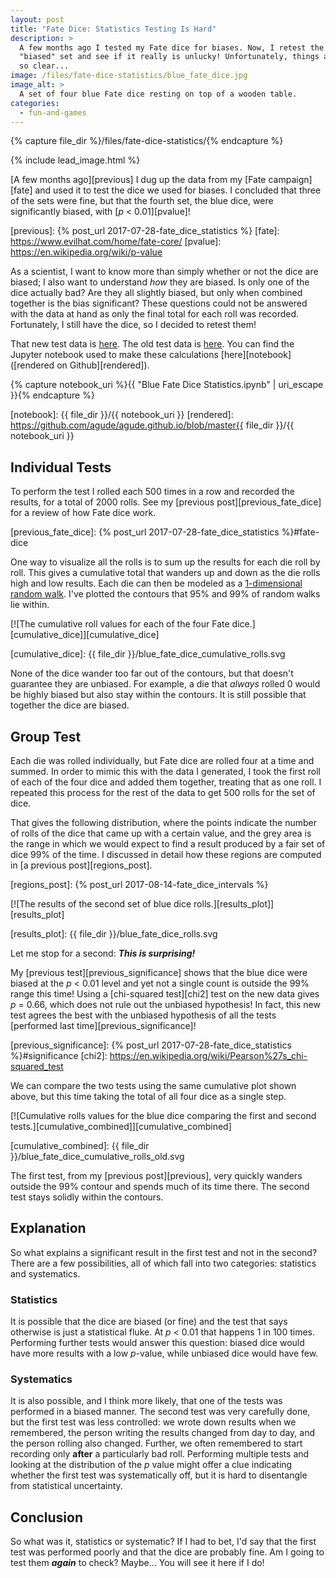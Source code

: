 ```yaml
---
layout: post
title: "Fate Dice: Statistics Testing Is Hard"
description: >
  A few months ago I tested my Fate dice for biases. Now, I retest the
  "biased" set and see if it really is unlucky! Unfortunately, things aren't
  so clear...
image: /files/fate-dice-statistics/blue_fate_dice.jpg
image_alt: >
  A set of four blue Fate dice resting on top of a wooden table.
categories:
  - fun-and-games
---
```


{% capture file_dir %}/files/fate-dice-statistics/{% endcapture %}

{% include lead_image.html %}

[A few months ago][previous] I dug up the data from my [Fate campaign][fate]
and used it to test the dice we used for biases. I concluded that three of the
sets were fine, but that the fourth set, the blue dice, were significantly biased, with [_p_ <
0.01][pvalue]!

[previous]: {% post_url 2017-07-28-fate_dice_statistics %}
[fate]: https://www.evilhat.com/home/fate-core/
[pvalue]: https://en.wikipedia.org/wiki/p-value

As a scientist, I want to know more than simply whether or not the dice are
biased; I also want to understand *how* they are biased. Is only one of the
dice actually bad? Are they all slightly biased, but only when combined
together is the bias significant? These questions could not be answered with
the data at hand as only the final total for each roll was recorded.
Fortunately, I still have the dice, so I decided to retest them!

That new test data is [here][new_data]. The old test data is [here][old_data].
You can find the Jupyter notebook used to make these calculations
[here][notebook] ([rendered on Github][rendered]).

{% capture notebook_uri %}{{ "Blue Fate Dice Statistics.ipynb" | uri_escape }}{% endcapture %}

[new_data]: {{file_dir}}/blue_fate_dice_rolls.csv
[old_data]: {{file_dir}}/fate_dice_data.csv
[notebook]: {{ file_dir }}/{{ notebook_uri }}
[rendered]: https://github.com/agude/agude.github.io/blob/master{{ file_dir }}/{{ notebook_uri }}

## Individual Tests

To perform the test I rolled each 500 times in a row and recorded
the results, for a total of 2000 rolls. See my [previous post][previous_fate_dice]
for a review of how Fate dice work.

[previous_fate_dice]: {% post_url 2017-07-28-fate_dice_statistics %}#fate-dice

One way to visualize all the rolls is to sum up the results for each die roll
by roll. This gives a cumulative total that wanders up and down as the die
rolls high and low results. Each die can then be modeled as a [1-dimensional
random walk][random_walk]. I've plotted the contours that 95% and 99% of
random walks lie within.

[random_walk]: https://en.wikipedia.org/wiki/Random_walk

[![The cumulative roll values for each of the four Fate dice.][cumulative_dice]][cumulative_dice]

[cumulative_dice]: {{ file_dir }}/blue_fate_dice_cumulative_rolls.svg

None of the dice wander too far out of the contours, but that doesn't
guarantee they are unbiased. For example, a die that _always_ rolled 0 would
be highly biased but also stay within the contours. It is still possible that
together the dice are biased.

## Group Test

Each die was rolled individually, but Fate dice are rolled four at a time and
summed. In order to mimic this with the data I generated, I took the first
roll of each of the four dice and added them together, treating that as one
roll. I repeated this process for the rest of the data to get 500 rolls for
the set of dice.

That gives the following distribution, where the points indicate the number
of rolls of the dice that came up with a certain value, and the grey area is
the range in which we would expect to find a result produced by a fair set of
dice 99% of the time. I discussed in detail how these regions are computed in
[a previous post][regions_post].

[regions_post]: {% post_url 2017-08-14-fate_dice_intervals %}

[![The results of the second set of blue dice rolls.][results_plot]][results_plot]

[results_plot]: {{ file_dir }}/blue_fate_dice_rolls.svg

Let me stop for a second: _**This is surprising!**_

My [previous test][previous_significance] shows that the blue dice were biased
at the _p_ < 0.01 level and yet not a single count is outside the 99% range
this time! Using a [chi-squared test][chi2] test on the new data gives _p_ =
0.66, which does not rule out the unbiased hypothesis! In fact, this new test
agrees the best with the unbiased hypothesis of all the tests [performed last
time][previous_significance]!

[previous_significance]: {% post_url 2017-07-28-fate_dice_statistics %}#significance
[chi2]: https://en.wikipedia.org/wiki/Pearson%27s_chi-squared_test

We can compare the two tests using the same cumulative plot shown above, but
this time taking the total of all four dice as a single step.

[![Cumulative rolls values for the blue dice comparing the first and second tests.][cumulative_combined]][cumulative_combined]

[cumulative_combined]: {{ file_dir }}/blue_fate_dice_cumulative_rolls_old.svg

The first test, from my [previous post][previous], very quickly wanders
outside the 99% contour and spends much of its time there. The second test
stays solidly within the contours.

## Explanation

So what explains a significant result in the first test and not in the second?
There are a few possibilities, all of which fall into two categories:
statistics and systematics.

### Statistics

It is possible that the dice are biased (or fine) and the test that says
otherwise is just a statistical fluke. At _p_ < 0.01 that happens 1 in 100
times. Performing further tests would answer this question: biased dice would
have more results with a low _p_-value, while unbiased dice would have few.

### Systematics

It is also possible, and I think more likely, that one of the tests was
performed in a biased manner. The second test was very carefully done, but the
first test was less controlled: we wrote down results when we remembered, the
person writing the results changed from day to day, and the person rolling
also changed. Further, we often remembered to start recording only **after** a
particularly bad roll. Performing multiple tests and looking at the
distribution of the _p_ value might offer a clue indicating whether the first
test was systematically off, but it is hard to disentangle from statistical
uncertainty.

## Conclusion

So what was it, statistics or systematic? If I had to bet, I'd say that the
first test was performed poorly and that the dice are probably fine. Am I
going to test them _**again**_ to check? Maybe... You will see it here if I
do!
